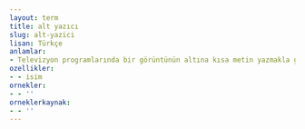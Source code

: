```yaml
---
layout: term
title: alt yazıcı
slug: alt-yazici
lisan: Türkçe
anlamlar:
- Televizyon programlarında bir görüntünün altına kısa metin yazmakla görevli kimse
ozellikler:
- - isim
ornekler:
- - ''
orneklerkaynak:
- - ''
---
```

